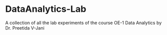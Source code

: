 # DataAnalytics-Lab

A collection of all the lab experiments of the course OE-1 Data Analytics by Dr. Preetida V-Jani
